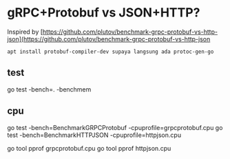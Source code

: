 # gRPC+Protobuf vs JSON+HTTP?

Inspired by [https://github.com/plutov/benchmark-grpc-protobuf-vs-http-json](https://github.com/plutov/benchmark-grpc-protobuf-vs-http-json



```
apt install protobuf-compiler-dev supaya langsung ada protoc-gen-go

```

## test
go test -bench=. -benchmem


## cpu

go test -bench=BenchmarkGRPCProtobuf -cpuprofile=grpcprotobuf.cpu
go test -bench=BenchmarkHTTPJSON -cpuprofile=httpjson.cpu

go tool pprof grpcprotobuf.cpu
go tool pprof httpjson.cpu